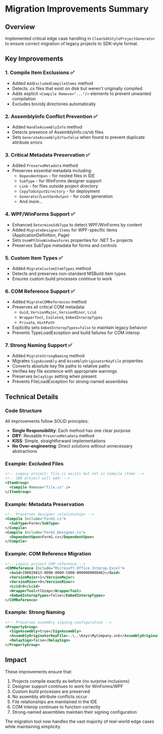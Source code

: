 # Migration Improvements Summary

## Overview
Implemented critical edge case handling in `CleanSdkStyleProjectGenerator` to ensure correct migration of legacy projects to SDK-style format.

## Key Improvements

### 1. **Compile Item Exclusions** ✅
- Added `AddExcludedCompileItems` method
- Detects .cs files that exist on disk but weren't originally compiled
- Adds explicit `<Compile Remove="..."/>` elements to prevent unwanted compilation
- Excludes bin/obj directories automatically

### 2. **AssemblyInfo Conflict Prevention** ✅
- Added `HandleAssemblyInfo` method
- Detects presence of AssemblyInfo.cs/vb files
- Sets `GenerateAssemblyInfo=false` when found to prevent duplicate attribute errors

### 3. **Critical Metadata Preservation** ✅
- Added `PreserveMetadata` method
- Preserves essential metadata including:
  - `DependentUpon` - for nested files in IDE
  - `SubType` - for WinForms designer support
  - `Link` - for files outside project directory
  - `CopyToOutputDirectory` - for deployment
  - `Generator`/`LastGenOutput` - for code generation
  - And more...

### 4. **WPF/WinForms Support** ✅
- Enhanced `DetermineSdkType` to detect WPF/WinForms by content
- Added `MigrateDesignerItems` for WPF-specific items (ApplicationDefinition, Page)
- Sets `UseWPF`/`UseWindowsForms` properties for .NET 5+ projects
- Preserves SubType metadata for forms and controls

### 5. **Custom Item Types** ✅
- Added `MigrateCustomItemTypes` method
- Detects and preserves non-standard MSBuild item types
- Ensures custom build processes continue to work

### 6. **COM Reference Support** ✅
- Added `MigrateCOMReferences` method
- Preserves all critical COM metadata:
  - `Guid`, `VersionMajor`, `VersionMinor`, `Lcid`
  - `WrapperTool`, `Isolated`, `EmbedInteropTypes`
  - `Private`, `HintPath`
- Explicitly sets `EmbedInteropTypes=false` to maintain legacy behavior
- Prevents TypeLoadException and build failures for COM interop

### 7. **Strong Naming Support** ✅
- Added `MigrateStrongNaming` method
- Migrates `SignAssembly` and `AssemblyOriginatorKeyFile` properties
- Converts absolute key file paths to relative paths
- Verifies key file existence with appropriate warnings
- Preserves `DelaySign` setting when present
- Prevents FileLoadException for strong-named assemblies

## Technical Details

### Code Structure
All improvements follow SOLID principles:
- **Single Responsibility**: Each method has one clear purpose
- **DRY**: Reusable `PreserveMetadata` method
- **KISS**: Simple, straightforward implementations
- **No Over-engineering**: Direct solutions without unnecessary abstractions

### Example: Excluded Files
```xml
<!-- Legacy project: file.cs exists but not in Compile items -->
<!-- SDK project will add: -->
<ItemGroup>
  <Compile Remove="file.cs" />
</ItemGroup>
```

### Example: Metadata Preservation
```xml
<!-- Preserves designer relationships -->
<Compile Include="Form1.cs">
  <SubType>Form</SubType>
</Compile>
<Compile Include="Form1.Designer.cs">
  <DependentUpon>Form1.cs</DependentUpon>
</Compile>
```

### Example: COM Reference Migration
```xml
<!-- Legacy project COM reference -->
<COMReference Include="Microsoft.Office.Interop.Excel">
  <Guid>{00020813-0000-0000-C000-000000000046}</Guid>
  <VersionMajor>1</VersionMajor>
  <VersionMinor>9</VersionMinor>
  <Lcid>0</Lcid>
  <WrapperTool>tlbimp</WrapperTool>
  <EmbedInteropTypes>false</EmbedInteropTypes>
</COMReference>
```

### Example: Strong Naming
```xml
<!-- Preserves assembly signing configuration -->
<PropertyGroup>
  <SignAssembly>true</SignAssembly>
  <AssemblyOriginatorKeyFile>..\..\Keys\MyCompany.snk</AssemblyOriginatorKeyFile>
  <DelaySign>false</DelaySign>
</PropertyGroup>
```

## Impact
These improvements ensure that:
1. Projects compile exactly as before (no surprise inclusions)
2. Designer support continues to work for WinForms/WPF
3. Custom build processes are preserved
4. No assembly attribute conflicts occur
5. File relationships are maintained in the IDE
6. COM interop continues to function correctly
7. Strong-named assemblies maintain their signing configuration

The migration tool now handles the vast majority of real-world edge cases while maintaining simplicity.